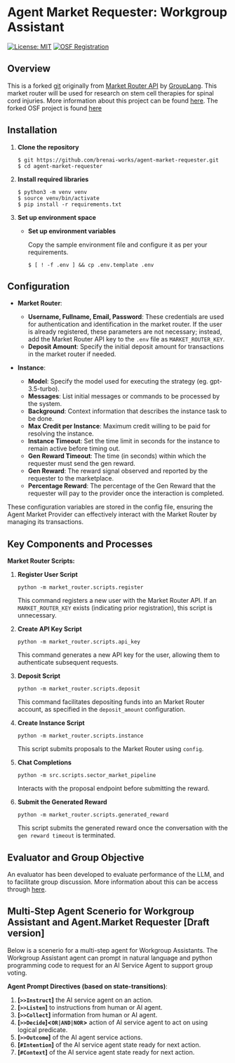 # Agent Market Requester: Workgroup Assistant
[![License: MIT](https://img.shields.io/badge/License-MIT-yellow.svg)](https://opensource.org/licenses/MIT)
[![OSF Registration](https://img.shields.io/badge/visit-stem_cell_therapy_research_for_SCI-blue)](https://osf.io/qz5fu)

## Overview

This is a forked [git](https://github.com/GroupLang/market-neutral-requester) originally from [Market Router API](https://marketrouter.ai/) by [GroupLang](https://grouplang.ai/). This market router will be used for research on stem cell therapies for spinal cord injuries. More information about this project can be found [here](https://github.com/brenai-works/stem-cell-SCI-screening). The forked OSF project is found [here](https://osf.io/2ckan/)

## Installation

1. **Clone the repository**

   ```shell
   $ git https://github.com/brenai-works/agent-market-requester.git
   $ cd agent-market-requester 
   ```

2. **Install required libraries**
   
   ```shell
   $ python3 -m venv venv
   $ source venv/bin/activate
   $ pip install -r requirements.txt
   ```

3. **Set up environment space**

    - **Set up environment variables**
        
        Copy the sample environment file and configure it as per your requirements.

        ```shell
        $ [ ! -f .env ] && cp .env.template .env
        ```

## Configuration

- **Market Router**:

  - **Username, Fullname, Email, Password**: These credentials are used for authentication and identification in the market router. If the user is already registered, these parameters are not necessary; instead, add the Market Router API key to the `.env` file as `MARKET_ROUTER_KEY`.
  - **Deposit Amount**: Specify the initial deposit amount for transactions in the market router if needed.
  
- **Instance**:

  - **Model**: Specify the model used for executing the strategy (eg. gpt-3.5-turbo).
  - **Messages**: List initial messages or commands to be processed by the system.
  - **Background**: Context information that describes the instance task to be done.
  - **Max Credit per Instance**: Maximum credit willing to be paid for resolving the instance.
  - **Instance Timeout**: Set the time limit in seconds for the instance to remain active before timing out.
  - **Gen Reward Timeout**: The time (in seconds) within which the requester must send the gen reward.
  - **Gen Reward**: The reward signal observed and reported by the requester to the marketplace.
  - **Percentage Reward**: The percentage of the Gen Reward that the requester will pay to the provider once the interaction is completed.

These configuration variables are stored in the config file, ensuring the Agent Market Provider can effectively interact with the Market Router by managing its transactions.

## Key Components and Processes

**Market Router Scripts:**

1. **Register User Script**
   ```shell
   python -m market_router.scripts.register
   ```
   This command registers a new user with the Market Router API. If an `MARKET_ROUTER_KEY` exists (indicating prior registration), this script is unnecessary.

2. **Create API Key Script**
   ```shell
   python -m market_router.scripts.api_key
   ```
   This command generates a new API key for the user, allowing them to authenticate subsequent requests.

3. **Deposit Script**
   ```shell
   python -m market_router.scripts.deposit
   ```
   This command facilitates depositing funds into an Market Router account, as specified in the `deposit_amount` configuration.

4. **Create Instance Script**
   ```shell
   python -m market_router.scripts.instance
   ```
   This script submits proposals to the Market Router using `config`.
   
6. **Chat Completions**
   ```shell
   python -m src.scripts.sector_market_pipeline
   ```
   Interacts with the proposal endpoint before submitting the reward.
   
7. **Submit the Generated Reward**
   ```shell
   python -m market_router.scripts.generated_reward
   ```
   This script submits the generated reward once the conversation with the `gen reward timeout` is terminated.
      
## Evaluator and Group Objective

An evaluator has been developed to evaluate performance of the LLM, and to facilitate group discussion. More information about this can be access through [here](https://github.com/brenai-works/stem-cell-SCI-screening). 

## Multi-Step Agent Scenerio for Workgroup Assistant and Agent.Market Requester [Draft version]

Below is a scenerio for a multi-step agent for Workgroup Assistants. The Workgroup Assistant agent can prompt in natural language and python programming code to request for an AI Service Agent to support group voting.

**Agent Prompt Directives (based on state-transitions)**:
1. __[`>>Instruct`]__ the AI service agent on an action.
2. __[`>>Listen`]__ to instructions from human or AI agent.
3. __[`>>Collect`]__ information from human or AI agent.
4. __[`>>Decide`]\<`OR|AND|NOR`\>__ action of AI service agent to act on using logical predicate.
5. __[`>>Outcome`]__ of the AI agent service actions.
6. __[`#Intention`]__ of the AI service agent state ready for next action.
7. __[`#Context`]__ of the AI service agent state ready for next action.
